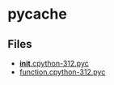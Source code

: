# __pycache__

## Files

- [__init__.cpython-312.pyc](__init__.cpython-312.pyc)
- [function.cpython-312.pyc](function.cpython-312.pyc)
